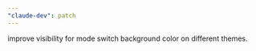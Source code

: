 ```yaml
---
"claude-dev": patch
---
```


improve visibility for mode switch background color on different themes.
